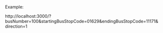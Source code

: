Example:

http://localhost:3000/?busNumber=100&startingBusStopCode=01629&endingBusStopCode=11171&direction=1